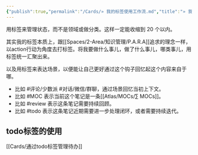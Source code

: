 ```yaml
---
{"publish":true,"permalink":"/Cards/» 我的标签使用工作流.md","title":"» 我的标签使用工作流","created":"2022-06-09","modified":"2023-03-14","published":"2025-07-12T03:08:22.578+08:00","cssclasses":""}
---
```



用标签来管理状态，而不是领域或做分类。这样一定能收缩到 20 个以内。

其实我的标签本质上，跟[[Spaces/2-Area/知识管理/P.A.R.A]]追求的理念一样，以action行动为角度去打标签。将我要做什么事儿，做了什么事儿，哪类事儿，用标签统一汇聚出来。

以及用标签来表达场景，以便能让自己更好通过这个钩子回忆起这个内容来自于哪。

- 比如 \#评论/少数派 \#对话/微信/群聊，通过场景回忆当初上下文。
- 比如 \#MOC 表示当前这个笔记是一条[[Atlas/MOCs/∑ MOCs]]。
- 比如 \#review 表示这条笔记需要持续回顾。
- 比如 \#todo 表示这条笔记近期需要进一步处理闭环，或者需要持续迭代。

## todo标签的使用

[[Cards/通过todo标签管理待办]]